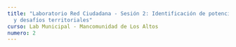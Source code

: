 ```yaml
---
title: "Laboratorio Red Ciudadana - Sesión 2: Identificación de potencialidades
  y desafíos territoriales"
curso: Lab Municipal - Mancomunidad de Los Altos
numero: 2
---
```

